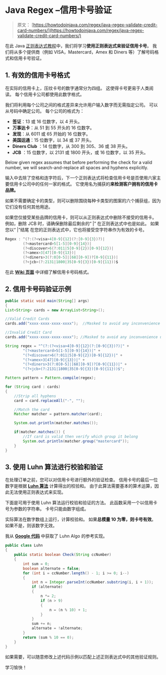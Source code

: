 # Java Regex –信用卡号验证

> 原文： [https://howtodoinjava.com/regex/java-regex-validate-credit-card-numbers/](https://howtodoinjava.com/regex/java-regex-validate-credit-card-numbers/)

在此 Java [正则表达式教程](https://howtodoinjava.com/java-regular-expression-tutorials/)中，我们将学习**使用正则表达式来验证信用卡号**。 我们将从多个提供商（例如 VISA，Mastercard，Amex 和 Diners 等）了解号码格式和信用卡号验证。

## 1\. 有效的信用卡号格式

在实际的信用卡上，压纹卡号的数字通常分为四组。 这使得卡号更易于人类阅读。 每个信用卡公司都使用此数字格式。

我们将利用每个公司之间的格式差异来允许用户输入数字而无需指定公司。 可以从号码中确定公司。 每个公司的格式为：

*   **签证**：13 或 16 位数字，以 4 开头。
*   **万事达卡**：从 51 到 55 开头的 16 位数字。
*   **发现**：从 6011 或 65 开始的 16 位数字。
*   **美国运通**：15 位数字，以 34 或 37 开头。
*   **Diners Club** ：14 位数字，从 300 到 305、36 或 38 开头。
*   **JCB** ：15 位数字，以 2131 或 1800 开头，或 16 位数字，以 35 开头。

Below given regex assumes that before performing the check for a valid number, we will search-and-replace all spaces and hyphens explicitly.

输入中去除了空格和连字符后，下一个正则表达式将检查信用卡号是否使用六家主要信用卡公司中的任何一家的格式。 它使用名为捕获的**来检测客户拥有的信用卡品牌。**

如果不需要确定卡的类型，则可以删除围绕每种卡类型的图案的六个捕获组，因为它们没有任何其他用途。

如果您仅接受某些品牌的信用卡，则可以从正则表达式中删除不接受的信用卡。 例如，删除 JCB 时，请确保删除最后剩余的“ |” 在正则表达式中也是如此。 如果您以“ |”结尾 在您的正则表达式中，它也将接受空字符串作为有效的卡号。

```java
Regex : ^(?:(?<visa>4[0-9]{12}(?:[0-9]{3})?)|
		(?<mastercard>5[1-5][0-9]{14})|
		(?<discover>6(?:011|5[0-9]{2})[0-9]{12})|
		(?<amex>3[47][0-9]{13})|
		(?<diners>3(?:0[0-5]|[68][0-9])?[0-9]{11})|
		(?<jcb>(?:2131|1800|35[0-9]{3})[0-9]{11}))$
```

在此 [**Wiki 页面**](https://en.wikipedia.org/wiki/Bank_card_number "credit card formats") 中详细了解信用卡号码格式。

## 2\. 信用卡号码验证示例

```java
public static void main(String[] args)
{
List<String> cards = new ArrayList<String>();

//Valid Credit Cards
cards.add("xxxx-xxxx-xxxx-xxxx");  //Masked to avoid any inconvenience unknowingly

//Invalid Credit Card
cards.add("xxxx-xxxx-xxxx-xxxx"); //Masked to avoid any inconvenience unknowingly

String regex = "^(?:(?<visa>4[0-9]{12}(?:[0-9]{3})?)|" +
		"(?<mastercard>5[1-5][0-9]{14})|" +
		"(?<discover>6(?:011|5[0-9]{2})[0-9]{12})|" +
		"(?<amex>3[47][0-9]{13})|" +
		"(?<diners>3(?:0[0-5]|[68][0-9])?[0-9]{11})|" +
		"(?<jcb>(?:2131|1800|35[0-9]{3})[0-9]{11}))$";

Pattern pattern = Pattern.compile(regex);

for (String card : cards)
{
	//Strip all hyphens
	card = card.replaceAll("-", "");

	//Match the card
	Matcher matcher = pattern.matcher(card);

	System.out.println(matcher.matches());

	if(matcher.matches()) {
		//If card is valid then verify which group it belong 
		System.out.println(matcher.group("mastercard"));
	}
}

```

## 3\. 使用 Luhn 算法进行校验和验证

在处理订单之前，您可以对信用卡号进行额外的验证检查。 信用卡号的最后一位数字是根据 [**Luhn 算法**](https://en.wikipedia.org/wiki/Luhn_algorithm "Luhn algorithm") 计算得出的校验和。 由于此算法需要基本的算术运算，因此无法使用正则表达式来实现。

下面是可用于使用 Luhn 算法运行校验和验证的方法。 此函数采用一个以信用卡号为参数的字符串。 卡号只能由数字组成。

实际算法在数字数组上运行，计算校验和。 如果**总模量 10 为零，则卡号有效**。 如果不是，则该数字无效。

我从 [**Google 代码**](https://code.google.com/p/gnuc-credit-card-checker/source/browse/trunk/CCCheckerPro/src/com/gnuc/java/ccc/Luhn.java "luhn algo") 中获取了 Luhn Algo 的参考实现。

```java
public class Luhn
{
	public static boolean Check(String ccNumber)
	{
		int sum = 0;
		boolean alternate = false;
		for (int i = ccNumber.length() - 1; i >= 0; i--)
		{
			int n = Integer.parseInt(ccNumber.substring(i, i + 1));
			if (alternate)
			{
				n *= 2;
				if (n > 9)
				{
					n = (n % 10) + 1;
				}
			}
			sum += n;
			alternate = !alternate;
		}
		return (sum % 10 == 0);
	}
}

```

如果需要，可以随意修改上述代码示例以匹配上述正则表达式中的其他验证规则。

学习愉快！